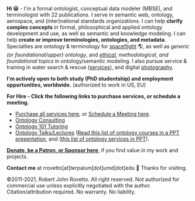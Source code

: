 **Hi :smiley:** - I'm a formal ontologist, conceptual data modeler (MBSE), and terminologist with 22 publications. I serve in semantic web, ontology, aerospace, and (inter)national standards organizations. I can help **clarify complex concepts** in formal, philosophical and applied ontology development and use, as well as semantic and knowledge modeling. I can help **create or improve terminologies, ontologies, and metadata**. Specialties are ontology & terminology for [spaceflight](https://ontospace.wordpress.com) :earth_americas:, as well as _generic (or foundational/upper) ontology_, and _[ethical](https://github.com/rrovetto/Ethical-Ontology-Development), methodological, and foundational topics_ in ontology/semantic modeling. I also pursue service & training in water search & rescue ([services](https://www.dropbox.com/s/cgl1npz51amp3lm/BoatingServices_Rovetto_Apr2020.pdf?dl=0)), and digital [photography](https://tinyurl.com/y3k34cfb).

**I'm actively open to both study (PhD studentship) and employment opportunities, worldwide.** (authorized to work in US, EU)

**For Hire - Click the following links to purchase services, or schedule a meeting.** 
* [Purchase all services here](https://tinyurl.com/yas7trzy), or [Schedule a Meeting here](http://my.setmore.com/bookingpage/f18db686-98bb-41dd-9097-35218b2a1091/services/sb83f723d7838e4484783cc5a1c675f0e6eedf99d).
* [Ontology Consulting](https://tinyurl.com/34u9w6wx)
* [Ontology 101 Tutoring](http://my.setmore.com/bookingpage/f18db686-98bb-41dd-9097-35218b2a1091/services/s7f4dbc7d873cce380b7f73062d5d72f619fe042a)
* [Ontology Talks/Lectures](http://my.setmore.com/bookingpage/f18db686-98bb-41dd-9097-35218b2a1091/services/s218822e77fee416ed3085be8eda045d6015d6d24)
([Read this list of ontology courses in a PPT presentation](https://www.slideshare.net/RobertRovetto/ontology-courses-education), and ([this list of ontology services in PPT](https://www.slideshare.net/RobertRovetto/ontology-services-238070099)).

[**Donate, be a Patron, or Sponsor here**](https://gogetfunding.com/knowledge-organization-services-ontology-terminology-metadata-concept-analysis/), if you find value in my work and projects.

**Contact me** at rrovetto[at]terpalum[dot]umd[dot]edu 💬  Thanks for visiting.

©2011-2021, Robert John Rovetto. All right reserved. 
Not authorized for commercial use unless explicitly negotiated with the author. Citation/attribution required. No warranty. No liability.

<!--
**rrovetto/rrovetto** is a ✨ _special_ ✨ repository because its `README.md` (this file) appears on your GitHub profile.

Here are some ideas to get you started:

- 🔭 I’m currently working on ...
- 🌱 I’m currently learning ...
- 👯 I’m looking to collaborate on ...
- 🤔 I’m looking for help with ...
- 💬 Ask me about ...
- 📫 How to reach me: ...
- 😄 Pronouns: ...
- ⚡ Fun fact: ...
- 👋
-->
